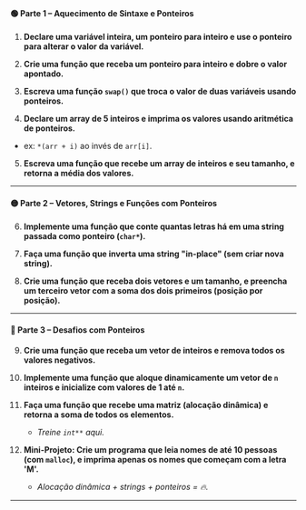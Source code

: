#### 🟢 **Parte 1 – Aquecimento de Sintaxe e Ponteiros**

1. **Declare uma variável inteira, um ponteiro para inteiro e use o ponteiro para alterar o valor da variável.**

2. **Crie uma função que receba um ponteiro para inteiro e dobre o valor apontado.**

3. **Escreva uma função `swap()` que troca o valor de duas variáveis usando ponteiros.**

4. **Declare um array de 5 inteiros e imprima os valores usando aritmética de ponteiros.**
* ex: `*(arr + i)` ao invés de `arr[i]`.

5. **Escreva uma função que recebe um array de inteiros e seu tamanho, e retorna a média dos valores.**

---

#### 🟡 **Parte 2 – Vetores, Strings e Funções com Ponteiros**

6. **Implemente uma função que conte quantas letras há em uma string passada como ponteiro (`char*`).**

7. **Faça uma função que inverta uma string "in-place" (sem criar nova string).**

8. **Crie uma função que receba dois vetores e um tamanho, e preencha um terceiro vetor com a soma dos dois primeiros (posição por posição).**

---

#### 🔴 **Parte 3 – Desafios com Ponteiros**

9. **Crie uma função que receba um vetor de inteiros e remova todos os valores negativos.**

10. **Implemente uma função que aloque dinamicamente um vetor de `n` inteiros e inicialize com valores de 1 até `n`.**

11. **Faça uma função que recebe uma matriz (alocação dinâmica) e retorna a soma de todos os elementos.**

    * *Treine `int**` aqui.*

12. **Mini-Projeto: Crie um programa que leia nomes de até 10 pessoas (com `malloc`), e imprima apenas os nomes que começam com a letra 'M'.**

    * *Alocação dinâmica + strings + ponteiros = 🔥.*

---

